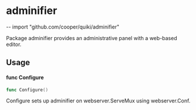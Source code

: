 # adminifier
--
    import "github.com/cooper/quiki/adminifier"

Package adminifier provides an administrative panel with a web-based editor.

## Usage

#### func  Configure

```go
func Configure()
```
Configure sets up adminifier on webserver.ServeMux using webserver.Conf.
